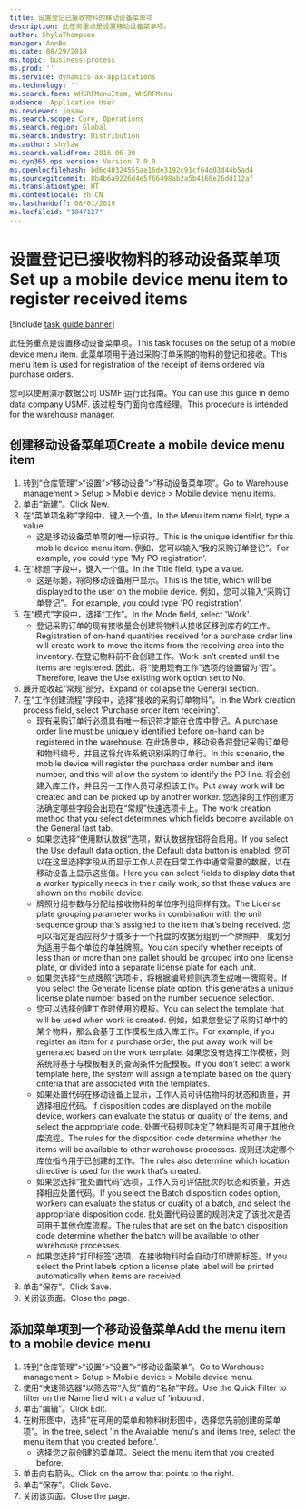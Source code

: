 ```yaml
---
title: 设置登记已接收物料的移动设备菜单项
description: 此任务重点是设置移动设备菜单项。
author: ShylaThompson
manager: AnnBe
ms.date: 08/29/2018
ms.topic: business-process
ms.prod: ''
ms.service: dynamics-ax-applications
ms.technology: ''
ms.search.form: WHSRFMenuItem, WHSRFMenu
audience: Application User
ms.reviewer: josaw
ms.search.scope: Core, Operations
ms.search.region: Global
ms.search.industry: Distribution
ms.author: shylaw
ms.search.validFrom: 2016-06-30
ms.dyn365.ops.version: Version 7.0.0
ms.openlocfilehash: bd6c40324555ae16de3192c91cf64d03d44b5ad4
ms.sourcegitcommit: 8b4b6a9226d4e5f66498ab2a5b4160e26dd112af
ms.translationtype: HT
ms.contentlocale: zh-CN
ms.lasthandoff: 08/01/2019
ms.locfileid: "1847127"
---
```

# <a name="set-up-a-mobile-device-menu-item-to-register-received-items"></a><span data-ttu-id="57ebc-103">设置登记已接收物料的移动设备菜单项</span><span class="sxs-lookup"><span data-stu-id="57ebc-103">Set up a mobile device menu item to register received items</span></span>

[!include [task guide banner](../../includes/task-guide-banner.md)]

<span data-ttu-id="57ebc-104">此任务重点是设置移动设备菜单项。</span><span class="sxs-lookup"><span data-stu-id="57ebc-104">This task focuses on the setup of a mobile device menu item.</span></span> <span data-ttu-id="57ebc-105">此菜单项用于通过采购订单采购的物料的登记和接收。</span><span class="sxs-lookup"><span data-stu-id="57ebc-105">This menu item is used for registration of the receipt of items ordered via purchase orders.</span></span> 

<span data-ttu-id="57ebc-106">您可以使用演示数据公司 USMF 运行此指南。</span><span class="sxs-lookup"><span data-stu-id="57ebc-106">You can use this guide in demo data company USMF.</span></span> <span data-ttu-id="57ebc-107">该过程专门面向仓库经理。</span><span class="sxs-lookup"><span data-stu-id="57ebc-107">This procedure is intended for the warehouse manager.</span></span>


## <a name="create-a-mobile-device-menu-item"></a><span data-ttu-id="57ebc-108">创建移动设备菜单项</span><span class="sxs-lookup"><span data-stu-id="57ebc-108">Create a mobile device menu item</span></span>
1. <span data-ttu-id="57ebc-109">转到“仓库管理”>“设置”>“移动设备”>“移动设备菜单项”。</span><span class="sxs-lookup"><span data-stu-id="57ebc-109">Go to Warehouse management > Setup > Mobile device > Mobile device menu items.</span></span>
2. <span data-ttu-id="57ebc-110">单击“新建”。</span><span class="sxs-lookup"><span data-stu-id="57ebc-110">Click New.</span></span>
3. <span data-ttu-id="57ebc-111">在“菜单项名称”字段中，键入一个值。</span><span class="sxs-lookup"><span data-stu-id="57ebc-111">In the Menu item name field, type a value.</span></span>
    * <span data-ttu-id="57ebc-112">这是移动设备菜单项的唯一标识符。</span><span class="sxs-lookup"><span data-stu-id="57ebc-112">This is the unique identifier for this mobile device menu item.</span></span> <span data-ttu-id="57ebc-113">例如，您可以输入“我的采购订单登记”。</span><span class="sxs-lookup"><span data-stu-id="57ebc-113">For example, you could type 'My PO registration'.</span></span>  
4. <span data-ttu-id="57ebc-114">在“标题”字段中，键入一个值。</span><span class="sxs-lookup"><span data-stu-id="57ebc-114">In the Title field, type a value.</span></span>
    * <span data-ttu-id="57ebc-115">这是标题，将向移动设备用户显示。</span><span class="sxs-lookup"><span data-stu-id="57ebc-115">This is the title, which will be displayed to the user on the mobile device.</span></span> <span data-ttu-id="57ebc-116">例如，您可以输入“采购订单登记”。</span><span class="sxs-lookup"><span data-stu-id="57ebc-116">For example, you could type 'PO registration'.</span></span>  
5. <span data-ttu-id="57ebc-117">在“模式”字段中，选择“工作”。</span><span class="sxs-lookup"><span data-stu-id="57ebc-117">In the Mode field, select 'Work'.</span></span>
    * <span data-ttu-id="57ebc-118">登记采购订单的现有接收量会创建将物料从接收区移到库存的工作。</span><span class="sxs-lookup"><span data-stu-id="57ebc-118">Registration of on-hand quantities received for a purchase order line will create work to move the items from the receiving area into the inventory.</span></span> <span data-ttu-id="57ebc-119">在登记物料前不会创建工作。</span><span class="sxs-lookup"><span data-stu-id="57ebc-119">Work isn’t created until the items are registered.</span></span>  <span data-ttu-id="57ebc-120">因此，将“使用现有工作”选项的设置留为“否”。</span><span class="sxs-lookup"><span data-stu-id="57ebc-120">Therefore, leave the Use existing work option set to No.</span></span>  
6. <span data-ttu-id="57ebc-121">展开或收起“常规”部分。</span><span class="sxs-lookup"><span data-stu-id="57ebc-121">Expand or collapse the General section.</span></span>
7. <span data-ttu-id="57ebc-122">在“工作创建流程”字段中，选择“接收的采购订单物料”。</span><span class="sxs-lookup"><span data-stu-id="57ebc-122">In the Work creation process field, select 'Purchase order item receiving'.</span></span>
    * <span data-ttu-id="57ebc-123">现有采购订单行必须具有唯一标识符才能在仓库中登记。</span><span class="sxs-lookup"><span data-stu-id="57ebc-123">A purchase order line must be uniquely identified before on-hand can be registered in the warehouse.</span></span> <span data-ttu-id="57ebc-124">在此场景中，移动设备将登记采购订单号和物料编号，并且这将允许系统识别采购订单行。</span><span class="sxs-lookup"><span data-stu-id="57ebc-124">In this scenario, the mobile device will register the purchase order number and item number, and this will allow the system to identify the PO line.</span></span> <span data-ttu-id="57ebc-125">将会创建入库工作，并且另一工作人员可承担该工作。</span><span class="sxs-lookup"><span data-stu-id="57ebc-125">Put away work will be created and can be picked up by another worker.</span></span>    <span data-ttu-id="57ebc-126"> 您选择的工作创建方法确定哪些字段会出现在“常规”快速选项卡上。</span><span class="sxs-lookup"><span data-stu-id="57ebc-126">The work creation method that you select determines which fields become available on the General fast tab.</span></span>  
    * <span data-ttu-id="57ebc-127">如果您选择“使用默认数据”选项，默认数据按钮将会启用。</span><span class="sxs-lookup"><span data-stu-id="57ebc-127">If you select the Use default data option, the Default data button is enabled.</span></span> <span data-ttu-id="57ebc-128">您可以在这里选择字段从而显示工作人员在日常工作中通常需要的数据，以在移动设备上显示这些值。</span><span class="sxs-lookup"><span data-stu-id="57ebc-128">Here you can select fields to display data that a worker typically needs in their daily work, so that these values are shown on the mobile device.</span></span>  
    * <span data-ttu-id="57ebc-129">牌照分组参数与分配给接收物料的单位序列组同样有效。</span><span class="sxs-lookup"><span data-stu-id="57ebc-129">The License plate grouping parameter  works in combination with the unit sequence group that’s assigned to the item that’s being received.</span></span> <span data-ttu-id="57ebc-130">您可以指定是否应将少于或多于一个托盘的收据分组到一个牌照中，或划分为适用于每个单位的单独牌照。</span><span class="sxs-lookup"><span data-stu-id="57ebc-130">You can specify whether receipts of less than or more than one pallet should be grouped into one license plate, or divided into a separate license plate for each unit.</span></span>  
    * <span data-ttu-id="57ebc-131">如果您选择“生成牌照”选项卡，将根据编号规则选项生成唯一牌照号。</span><span class="sxs-lookup"><span data-stu-id="57ebc-131">If you select the Generate license plate  option, this generates a unique license plate number based on the number sequence selection.</span></span>   
    * <span data-ttu-id="57ebc-132">您可以选择创建工作时使用的模板。</span><span class="sxs-lookup"><span data-stu-id="57ebc-132">You can select the template that will be used when work is created.</span></span> <span data-ttu-id="57ebc-133">例如，如果您登记了采购订单中的某个物料，那么会基于工作模板生成入库工作。</span><span class="sxs-lookup"><span data-stu-id="57ebc-133">For example, if you register an item for a purchase order, the put away work will be generated based on the work template.</span></span> <span data-ttu-id="57ebc-134">如果您没有选择工作模板，则系统将基于与模板相关的查询条件分配模板。</span><span class="sxs-lookup"><span data-stu-id="57ebc-134">If you don’t select a work template here, the system will assign a template based on the query criteria that are associated with the templates.</span></span>  
    * <span data-ttu-id="57ebc-135">如果处置代码在移动设备上显示，工作人员可评估物料的状态和质量，并选择相应代码。</span><span class="sxs-lookup"><span data-stu-id="57ebc-135">If disposition codes are displayed on the mobile device, workers can evaluate the status or quality of the items, and select the appropriate code.</span></span> <span data-ttu-id="57ebc-136">处置代码规则决定了物料是否可用于其他仓库流程。</span><span class="sxs-lookup"><span data-stu-id="57ebc-136">The rules for  the disposition code determine whether the items will be available to other warehouse processes.</span></span> <span data-ttu-id="57ebc-137">规则还决定哪个库位指令用于已创建的工作。</span><span class="sxs-lookup"><span data-stu-id="57ebc-137">The rules also determine which location directive is used for the work that’s created.</span></span>   
    * <span data-ttu-id="57ebc-138">如果您选择“批处置代码”选项，工作人员可评估批次的状态和质量，并选择相应处置代码。</span><span class="sxs-lookup"><span data-stu-id="57ebc-138">If you select the Batch disposition codes option, workers can evaluate the status or quality of a batch, and select the appropriate disposition code.</span></span>  <span data-ttu-id="57ebc-139">批处置代码设置的规则决定了该批次是否可用于其他仓库流程。</span><span class="sxs-lookup"><span data-stu-id="57ebc-139">The rules that are set on the batch disposition code determine whether the batch will be available to other warehouse processes.</span></span>  
    * <span data-ttu-id="57ebc-140">如果您选择“打印标签”选项，在接收物料时会自动打印牌照标签。</span><span class="sxs-lookup"><span data-stu-id="57ebc-140">If you select the Print labels option a license plate label will be printed automatically when items are received.</span></span>  
8. <span data-ttu-id="57ebc-141">单击“保存”。</span><span class="sxs-lookup"><span data-stu-id="57ebc-141">Click Save.</span></span>
9. <span data-ttu-id="57ebc-142">关闭该页面。</span><span class="sxs-lookup"><span data-stu-id="57ebc-142">Close the page.</span></span>

## <a name="add-the-menu-item-to-a-mobile-device-menu"></a><span data-ttu-id="57ebc-143">添加菜单项到一个移动设备菜单</span><span class="sxs-lookup"><span data-stu-id="57ebc-143">Add the menu item to a mobile device menu</span></span>
1. <span data-ttu-id="57ebc-144">转到“仓库管理”>“设置”>“设置”>“移动设备菜单”。</span><span class="sxs-lookup"><span data-stu-id="57ebc-144">Go to Warehouse management > Setup > Mobile device > Mobile device menu.</span></span>
2. <span data-ttu-id="57ebc-145">使用“快速筛选器”以筛选带“入货”值的“名称”字段。</span><span class="sxs-lookup"><span data-stu-id="57ebc-145">Use the Quick Filter to filter on the Name field with a value of 'inbound'.</span></span>
3. <span data-ttu-id="57ebc-146">单击“编辑”。</span><span class="sxs-lookup"><span data-stu-id="57ebc-146">Click Edit.</span></span>
4. <span data-ttu-id="57ebc-147">在树形图中，选择“在可用的菜单和物料树形图中，选择您先前创建的菜单项”。</span><span class="sxs-lookup"><span data-stu-id="57ebc-147">In the tree, select 'In the Available menu's and items tree, select the menu item that you created before.'.</span></span>
    * <span data-ttu-id="57ebc-148">选择您之前创建的菜单项。</span><span class="sxs-lookup"><span data-stu-id="57ebc-148">Select the menu item that you created before.</span></span>  
5. <span data-ttu-id="57ebc-149">单击向右箭头。</span><span class="sxs-lookup"><span data-stu-id="57ebc-149">Click on the arrow that points to the right.</span></span>
6. <span data-ttu-id="57ebc-150">单击“保存”。</span><span class="sxs-lookup"><span data-stu-id="57ebc-150">Click Save.</span></span>
7. <span data-ttu-id="57ebc-151">关闭该页面。</span><span class="sxs-lookup"><span data-stu-id="57ebc-151">Close the page.</span></span>


